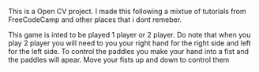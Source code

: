This is a Open CV project. I made this following a mixtue of tutorials from FreeCodeCamp and other places that i dont remeber.

This game is inted to be played 1 player or 2 player. Do note that when you play 2 player you will need to you your right hand for the right side and left for the left side. 
To control the paddles you make your hand into a fist and the paddles will apear. Move your fists up and down to control them
